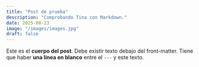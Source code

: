 ```yaml
---
title: "Post de prueba"
description: "Comprobando Tina con Markdown."
date: 2025-08-23
image: "/images/images.jpg"
draft: false
---
```


Este es el **cuerpo del post**. Debe existir texto debajo del front-matter.
Tiene que haber **una línea en blanco** entre el `---` y este texto.
